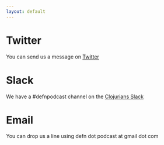 ```yaml
---
layout: default
---
```


# Twitter

You can send us a message on [Twitter](https://twitter.com/defnpodcast)

# Slack

We have a #defnpodcast channel on the [Clojurians Slack](http://clojurians.net)

# Email

You can drop us a line using defn dot podcast at gmail dot com
